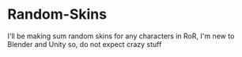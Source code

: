 # Random-Skins
I'll be making sum random skins for any characters in RoR, I'm new to Blender and Unity so, do not expect crazy stuff
